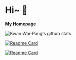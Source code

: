 # Hi~ 👋

[**My Homepage**](https://kwanwaipang.github.io/) 

![Kwan Wai-Pang's  github stats](https://github-readme-stats-one-bice.vercel.app/api?username=KwanWaiPang&show_icons=true&theme=default&count_private=true&role=OWNER,ORGANIZATION_MEMBER&hide=prs,issues) 

[![Readme Card](https://github-readme-stats.vercel.app/api/pin/?username=arclab-hku&repo=Event_based_VO-VIO-SLAM)](https://github.com/arclab-hku/Event_based_VO-VIO-SLAM.git)

[![Readme Card](https://github-readme-stats.vercel.app/api/pin/?username=arclab-hku&repo=ecmd)](https://github.com/arclab-hku/ecmd.git)
